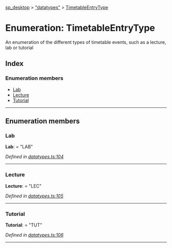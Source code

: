 [sp_desktop](../README.md) > ["datatypes"](../modules/_datatypes_.md) > [TimetableEntryType](../enums/_datatypes_.timetableentrytype.md)

# Enumeration: TimetableEntryType

An enumeration of the different types of timetable events, such as a lecture, lab or tutorial

## Index

### Enumeration members

* [Lab](_datatypes_.timetableentrytype.md#lab)
* [Lecture](_datatypes_.timetableentrytype.md#lecture)
* [Tutorial](_datatypes_.timetableentrytype.md#tutorial)

---

## Enumeration members

<a id="lab"></a>

###  Lab

**Lab**:  = "LAB"

*Defined in [datatypes.ts:104](https://github.com/sammy0025/SP_Desktop/blob/e05e746/src/datatypes.ts#L104)*

___
<a id="lecture"></a>

###  Lecture

**Lecture**:  = "LEC"

*Defined in [datatypes.ts:105](https://github.com/sammy0025/SP_Desktop/blob/e05e746/src/datatypes.ts#L105)*

___
<a id="tutorial"></a>

###  Tutorial

**Tutorial**:  = "TUT"

*Defined in [datatypes.ts:106](https://github.com/sammy0025/SP_Desktop/blob/e05e746/src/datatypes.ts#L106)*

___

